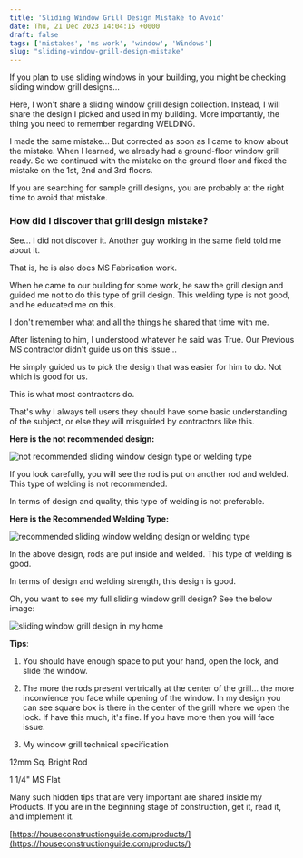 ```yaml
---
title: 'Sliding Window Grill Design Mistake to Avoid'
date: Thu, 21 Dec 2023 14:04:15 +0000
draft: false
tags: ['mistakes', 'ms work', 'window', 'Windows']
slug: "sliding-window-grill-design-mistake"
---
```


If you plan to use sliding windows in your building, you might be checking sliding window grill designs…

Here, I won't share a sliding window grill design collection. Instead, I will share the design I picked and used in my building. More importantly, the thing you need to remember regarding WELDING.

I made the same mistake… But corrected as soon as I came to know about the mistake. When I learned, we already had a ground-floor window grill ready. So we continued with the mistake on the ground floor and fixed the mistake on the 1st, 2nd and 3rd floors.

If you are searching for sample grill designs, you are probably at the right time to avoid that mistake.

### How did I discover that grill design mistake?

See… I did not discover it. Another guy working in the same field told me about it.

That is, he is also does MS Fabrication work.

When he came to our building for some work, he saw the grill design and guided me not to do this type of grill design. This welding type is not good, and he educated me on this.

I don't remember what and all the things he shared that time with me.

After listening to him, I understood whatever he said was True. Our Previous MS contractor didn't guide us on this issue…

He simply guided us to pick the design that was easier for him to do. Not which is good for us.

This is what most contractors do.

That's why I always tell users they should have some basic understanding of the subject, or else they will misguided by contractors like this.

**Here is the not recommended design:**

![not recommended sliding window design type or welding type](/images/2023/12/old-sliding-window-grill-design.jpg)

If you look carefully, you will see the rod is put on another rod and welded. This type of welding is not recommended.

In terms of design and quality, this type of welding is not preferable.

**Here is the Recommended Welding Type:**

![recommended sliding window welding design or welding type](/images/2023/12/grill-closeup-view.jpg "recommended sliding window welding design or welding type")

In the above design, rods are put inside and welded. This type of welding is good. 

In terms of design and welding strength, this design is good.

Oh, you want to see my full sliding window grill design? See the below image:

![sliding window grill design in my home](/images/2023/12/sliding-window-grill-design.jpg "sliding window grill design in my home")

**Tips**:

1) You should have enough space to put your hand, open the lock, and slide the window.

2) The more the rods present vertrically at the center of the grill... the more inconvience you face while opening of the window. In my design you can see square box is there in the center of the grill where we open the lock. If have this much, it's fine. If you have more then you will face issue.

3) My window grill technical specification

12mm Sq. Bright Rod

1 1/4" MS Flat

Many such hidden tips that are very important are shared inside my Products. If you are in the beginning stage of construction, get it, read it, and implement it.

[https://houseconstructionguide.com/products/](https://houseconstructionguide.com/products/)